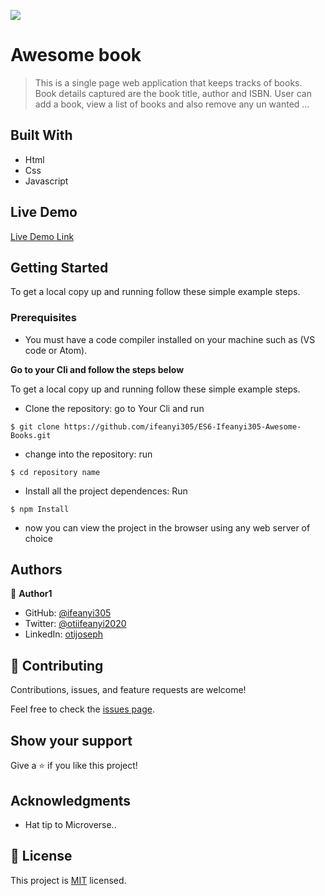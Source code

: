 ![](https://img.shields.io/badge/Microverse-blueviolet)

# Awesome book

>This is a single page web application that keeps tracks of books. Book details captured are the book title, author and ISBN. User can add a book, view a list of books and also remove any un wanted …

## Built With

- Html
- Css
- Javascript

## Live Demo

[Live Demo Link](https://ifeanyi305.github.io/ES6-Ifeanyi305-Awesome-Books/)


## Getting Started


To get a local copy up and running follow these simple example steps.

### Prerequisites

- You must have a code compiler installed on your machine such as (VS code or Atom).

**Go to your Cli and follow the steps below**

To get a local copy up and running follow these simple example steps.

- Clone the repository: go to Your Cli and run
```
$ git clone https://github.com/ifeanyi305/ES6-Ifeanyi305-Awesome-Books.git
```

- change into the repository:  run
```
$ cd repository name
```

- Install all the project dependences: Run 
```
$ npm Install
``` 

- now you can view the project in the browser using any web server of choice

## Authors

👤 **Author1**

- GitHub: [@ifeanyi305](https://github.com/ifeanyi305)
- Twitter: [@otiifeanyi2020](https://twitter.com/Otiifeanyi2020)
- LinkedIn: [otijoseph](https://www.linkedin.com/in/oti-joseph-ifeanyi/)


## 🤝 Contributing

Contributions, issues, and feature requests are welcome!

Feel free to check the [issues page](../../issues/).

## Show your support

Give a ⭐️ if you like this project!

## Acknowledgments

- Hat tip to Microverse..

## 📝 License

This project is [MIT](./LICENCE) licensed.
